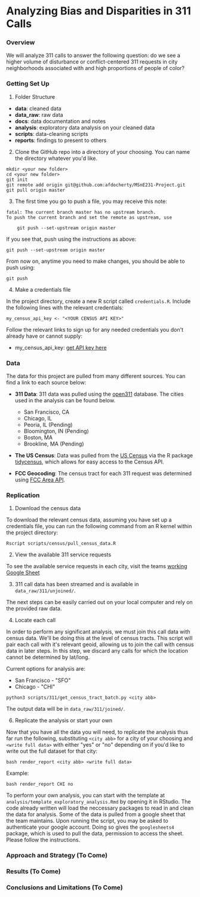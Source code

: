 # Analyzing Bias and Disparities in 311 Calls

### Overview
We will analyze 311 calls to answer the following question: do we see a higher volume of disturbance or conflict-centered 311 requests in city neighborhoods associated with and high proportions of people of color?

### Getting Set Up

1. Folder Structure

* __data__: cleaned data
* __data_raw__: raw data
* __docs__: data documentation and notes
* __analysis__: exploratory data analysis on your cleaned data
* __scripts__: data-cleaning scripts
* __reports__: findings to present to others

2. Clone the GitHub repo into a directory of your choosing. You can name the directory whatever you'd like.
```
mkdir <your new folder>
cd <your new folder>
git init
git remote add origin git@github.com:afdocherty/MSnE231-Project.git
git pull origin master
```

3. The first time you go to push a file, you may receive this note:
```
fatal: The current branch master has no upstream branch.
To push the current branch and set the remote as upstream, use

    git push --set-upstream origin master
```

If you see that, push using the instructions as above:
```
git push --set-upstream origin master
```

From now on, anytime you need to make changes, you should be able to push using:
```
git push
```

4. Make a credentials file

In the project directory, create a new R script called `credentials.R`. Include the following lines with the relevant credentials:
```
my_census_api_key <- "<YOUR CENSUS API KEY>"
```

Follow the relevant links to sign up for any needed credentials you don't already have or cannot supply:

* my_census_api_key: [get API key here](https://api.census.gov/data/key_signup.html)

### Data

The data for this project are pulled from many different sources. You can find a link to each source below:

* __311 Data__: 311 data was pulled using the [open311](https://www.open311.org/) database. The cities used in the analysis can be found below. 
	* San Francisco, CA
	* Chicago, IL
	* Peoria, IL (Pending)
	* Bloomington, IN (Pending)
	* Boston, MA
	* Brookline, MA (Pending)

* __The US Census__: Data was pulled from the [US Census](https://data.census.gov/cedsci/?intcmp=aff_cedsci_banner) via the R package [tidycensus](https://walkerke.github.io/tidycensus/), which allows for easy access to the Census API.

* __FCC Geocoding__: The census tract for each 311 request was determined using [FCC Area API](https://geo.fcc.gov/api/census/#!/block/get_block_find).

### Replication

1. Download the census data

To download the relevant census data, assuming you have set up a credentials file, you can run the following command from an R kernel within the project directory:
```
Rscript scripts/census/pull_census_data.R
```

2. View the available 311 service requests

To see the available service requests in each city, visit the teams [working Google Sheet](https://docs.google.com/spreadsheets/d/16_G3nBNMg3H88tBs2i8BO1enHWza5p8tyM_giACXvPM/edit?usp=sharing)

3. 311 call data has been streamed and is available in `data_raw/311/unjoined/`. 

The next steps can be easily carried out on your local computer and rely on the provided raw data.

4. Locate each call

In order to perform any significant analysis, we must join this call data with census data. We'll be doing this at the level of census tracts. This script will pair each call with it's relevant geoid, allowing us to join the call with census data in later steps. In this step, we discard any calls for which the location cannot be determined by lat/long.

Current options for analysis are:

* San Francisco - "SFO"
* Chicago - "CHI"

```
python3 scripts/311/get_census_tract_batch.py <city abb>
```
The output data will be in `data_raw/311/joined/`.

6. Replicate the analysis or start your own

Now that you have all the data you will need, to replicate the analysis thus far run the following, substituting `<city abb>` for a city of your choosing and `<write full data>` with either "yes" or "no" depending on if you'd like to write out the full dataset for that city:
```
bash render_report <city abb> <write full data>
```

Example:
```
bash render_report CHI no
```

To perform your own analysis, you can start with the template at `analysis/template_exploratory_analysis.Rmd` by opening it in RStudio. The code already written will load the neccessary packages to read in and clean the data for analysis. Some of the data is pulled from a google sheet that the team maintains. Upon running the script, you may be asked to authenticate your google account. Doing so gives the `googlesheets4` package, which is used to pull the data, permission to access the sheet. Please follow the instructions.

### Approach and Strategy (To Come)

### Results (To Come)

### Conclusions and Limitations (To Come)
